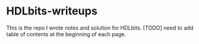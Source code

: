 # HDLbits-writeups
This is the repo I wrote notes and solution for HDLbits.
[TODO] need to add table of contents at the beginning of each page.
